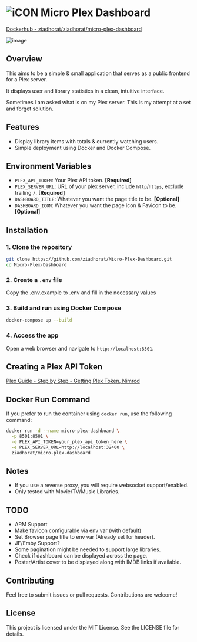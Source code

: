 
# ![iCON](https://github.com/user-attachments/assets/59e7618e-2436-471f-b1b8-0bb3b02e6fb2) Micro Plex Dashboard

[Dockerhub - ziadhorat/ziadhorat/micro-plex-dashboard](https://hub.docker.com/r/ziadhorat/micro-plex-dashboard)

![image](https://github.com/user-attachments/assets/52d50193-35ea-4e23-839e-b7944654605b)

## Overview
This aims to be a simple & small application that serves as a public frontend for a Plex server. 

It displays user and library statistics in a clean, intuitive interface.

Sometimes I am asked what is on my Plex server. This is my attempt at a set and forget solution.

## Features
- Display library items with totals & currently watching users.
- Simple deployment using Docker and Docker Compose.

## Environment Variables
- `PLEX_API_TOKEN`: Your Plex API token. **[Required]**
- `PLEX_SERVER_URL`: URL of your plex server, include `http`/`https`, exclude trailing `/`. **[Required]**
- `DASHBOARD_TITLE`: Whatever you want the page title to be. **[Optional]**
- `DASHBOARD_ICON`: Whatever you want the page icon & Favicon to be. **[Optional]**

## Installation

### 1. Clone the repository
```bash
git clone https://github.com/ziadhorat/Micro-Plex-Dashboard.git
cd Micro-Plex-Dashboard
```
### 2. Create a `.env` file
Copy the .env.example to .env and fill in the necessary values

### 3. Build and run using Docker Compose
```bash
docker-compose up --build
```
### 4. Access the app
Open a web browser and navigate to `http://localhost:8501`.

## Creating a Plex API Token
[Plex Guide - Step by Step - Getting Plex Token, Nimrod](https://digiex.net/threads/plex-guide-step-by-step-getting-plex-token.15402/)

## Docker Run Command
If you prefer to run the container using `docker run`, use the following command:
```bash
docker run -d --name micro-plex-dashboard \
  -p 8501:8501 \
  -e PLEX_API_TOKEN=your_plex_api_token_here \
  -e PLEX_SERVER_URL=http://localhost:32400 \
  ziadhorat/micro-plex-dashboard
```

## Notes
- If you use a reverse proxy, you will require websocket support/enabled.
- Only tested with Movie/TV/Music Libraries.

## TODO
- ARM Support
- Make favicon configurable via env var (with default)
- Set Browser page title to env var (Already set for header).
- JF/Emby Support?
- Some pagination might be needed to support large libraries.
- Check if dashboard can be displayed across the page.
- Poster/Artist cover to be displayed along with IMDB links if available.
  
## Contributing
Feel free to submit issues or pull requests. Contributions are welcome!

## License
This project is licensed under the MIT License. See the LICENSE file for details.
